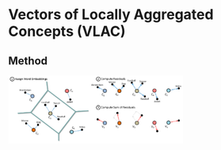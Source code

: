 # Vectors of Locally Aggregated Concepts (VLAC)

## Method

<img src="https://github.com/MaartenGr/VLAC/blob/master/vlac.png" width="70%"/>

